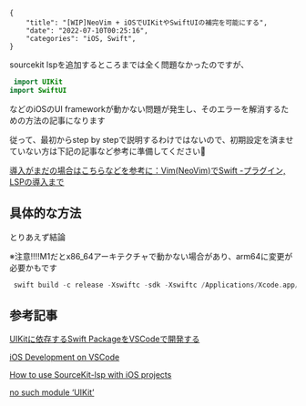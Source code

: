```metadata
{
    "title": "[WIP]NeoVim + iOSでUIKitやSwiftUIの補完を可能にする",
    "date": "2022-07-10T00:25:16",
    "categories": "iOS, Swift",
}
```

sourcekit lspを追加するところまでは全く問題なかったのですが、

```swift
 import UIKit
import SwiftUI
```

などのiOSのUI frameworkが動かない問題が発生し、そのエラーを解消するための方法の記事になります

従って、最初からstep by stepで説明するわけではないので、初期設定を済ませていない方は下記の記事など参考に準備してください🙏

[導入がまだの場合はこちらなどを参考に：Vim(NeoVim)でSwift -プラグイン, LSPの導入まで](https://qiita.com/AK-10/items/975b2b2d036ef9126e9b)

## 具体的な方法

とりあえず結論

※注意!!!!M1だとx86_64アーキテクチャで動かない場合があり、arm64に変更が必要かもです

```swift
 swift build -c release -Xswiftc -sdk -Xswiftc /Applications/Xcode.app/Contents/Developer/Platforms/iPhoneSimulator.platform/Developer/SDKs/iPhoneSimulator.sdk -Xswiftc -target -Xswiftc x86_64-apple-ios15.2-simulator
```





## 参考記事

[UIKitに依存するSwift PackageをVSCodeで開発する](https://qiita.com/niusounds/items/5a39b65b54939814a9f9)

[iOS Development on VSCode](https://medium.com/swlh/ios-development-on-vscode-27be37293fe1)

[How to use SourceKit-lsp with iOS projects](https://forums.swift.org/t/how-to-use-sourcekit-lsp-with-ios-projects/28273)

[no such module ‘UIKit’](https://haifengkao.medium.com/no-such-module-uikit-b51d2ce76e6)




